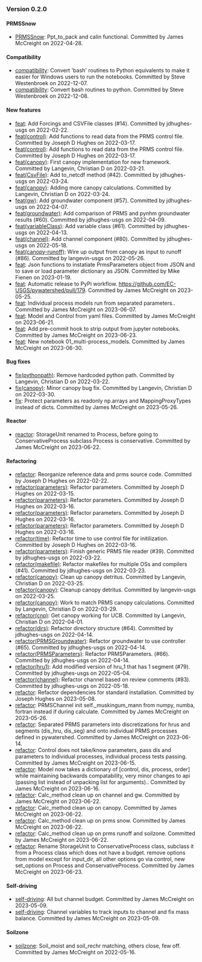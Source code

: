 ### Version 0.2.0

#### PRMSSnow

* [PRMSSnow](https://github.com/EC-USGS/pywatershed/commit/0cab6c4eeb1681006a141349359d797c0102d631): Ppt_to_pack and calin functional. Committed by James McCreight on 2022-04-28.

#### Compatibility

* [compatibility](https://github.com/EC-USGS/pywatershed/commit/e07ab484efd8d879d51a43f17cac990c226087e3): Convert 'bash' routines to Python equivalents to make it easier for Windows users to run the notebooks. Committed by Steve Westenbroek on 2022-12-07.
* [compatibility](https://github.com/EC-USGS/pywatershed/commit/849c17309d47d2a3b8349ab7a500db8ef806065c): Convert bash routines to python. Committed by Steve Westenbroek on 2022-12-08.

#### New features

* [feat](https://github.com/EC-USGS/pywatershed/commit/fc63c46e0e5ef34cc40a4c80cbb6799e499120af): Add Forcings and CSVFile classes (#14). Committed by jdhughes-usgs on 2022-02-22.
* [feat(control)](https://github.com/EC-USGS/pywatershed/commit/18b215c3d578912422f864bee26bddbca10261b6): Add functions to read data from the PRMS control file. Committed by Joseph D Hughes on 2022-03-17.
* [feat(control)](https://github.com/EC-USGS/pywatershed/commit/b60663b194eb535a02fc5d0322119d057ee96b6a): Add functions to read data from the PRMS control file. Committed by Joseph D Hughes on 2022-03-17.
* [feat(canopy)](https://github.com/EC-USGS/pywatershed/commit/f164e316f5bf85ffecead5c36223ae99d1572380): First canopy implementation for new framework. Committed by Langevin, Christian D on 2022-03-21.
* [feat(CsvFile)](https://github.com/EC-USGS/pywatershed/commit/39f394e6d2b8aa80fc1825bed52b971229dad05b): Add to_netcdf method (#42). Committed by jdhughes-usgs on 2022-03-24.
* [feat(canopy)](https://github.com/EC-USGS/pywatershed/commit/fee217e5ad4df1f2e65a75235af84d6d0432fc72): Adding more canopy calculations. Committed by Langevin, Christian D on 2022-03-24.
* [feat(gw)](https://github.com/EC-USGS/pywatershed/commit/f9226718ebb796fc79b8d5d873708058aa1097fb): Add groundwater component (#57). Committed by jdhughes-usgs on 2022-04-07.
* [feat(groundwater)](https://github.com/EC-USGS/pywatershed/commit/77813060571c2ab87928f85a47922fac96c3c98e): Add comparison of PRMS and pynhm groundwater results (#60). Committed by jdhughes-usgs on 2022-04-09.
* [feat(variableClass)](https://github.com/EC-USGS/pywatershed/commit/ab15b7d390c088491f28ceafc5fb3d5824ad6194): Add variable class (#61). Committed by jdhughes-usgs on 2022-04-13.
* [feat(channel)](https://github.com/EC-USGS/pywatershed/commit/9f0eb3ad16fb4650ad676785594d635286d69ca4): Add channel component (#80). Committed by jdhughes-usgs on 2022-05-18.
* [feat(canopy-runoff)](https://github.com/EC-USGS/pywatershed/commit/6a3b77ef5f30a933499e0b8fcfb3ba69eb243915): Wire up output from canopy as input to runoff (#86). Committed by langevin-usgs on 2022-05-26.
* [feat](https://github.com/EC-USGS/pywatershed/commit/ef3557957c509b6f33d97d6b226197f556dbd9f0): Json functions to instatiate PrmsParameters object from JSON and to save or load parameter dictionary as JSON. Committed by Mike Fienen on 2023-01-19.
* [feat](https://github.com/EC-USGS/pywatershed/commit/bf763b7ab21f9f0641155e111e1c081d5606f3c3): Automatic release to PyPi workflow. https://github.com/EC-USGS/pywatershed/pull/179. Committed by James McCreight on 2023-05-25.
* [feat](https://github.com/EC-USGS/pywatershed/commit/3b085e29db2ca8901a355187991e9d6df8084955): Individual process models run from separated parameters.. Committed by James McCreight on 2023-06-07.
* [feat](https://github.com/EC-USGS/pywatershed/commit/916ff976167ffb99dd1e7a45f2df8033b6233611): Model and Control from yaml files. Committed by James McCreight on 2023-06-21.
* [feat](https://github.com/EC-USGS/pywatershed/commit/998efbaf84320dda0f545bac3e8931ff211c5dee): Add pre-commit hook to strip output from jupyter notebooks. Committed by James McCreight on 2023-06-23.
* [feat](https://github.com/EC-USGS/pywatershed/commit/f53a5a96e934e6121bded7fe4a8bf452cd9e63d0): New notebook 01_multi-process_models. Committed by James McCreight on 2023-06-30.

#### Bug fixes

* [fix(pythonpath)](https://github.com/EC-USGS/pywatershed/commit/5dd3653b6ce5ed09a989a097a729339c20965e31): Remove hardcoded python path. Committed by Langevin, Christian D on 2022-03-22.
* [fix(canopy)](https://github.com/EC-USGS/pywatershed/commit/e3667fefc8b4395c88cfa83a9744a7f08e1f85e6): Minor canopy bug fix. Committed by Langevin, Christian D on 2022-03-30.
* [fix](https://github.com/EC-USGS/pywatershed/commit/9c92dabb9aeca2c0281bd9c6e3ac2742ff3e1526): Protect parameters as readonly np.arrays and MappingProxyTypes instead of dicts. Committed by James McCreight on 2023-05-26.

#### Reactor

* [reactor](https://github.com/EC-USGS/pywatershed/commit/c42808eb8f6e234f3999eb4fd0b777e77d008b2a): StorageUnit renamed to Process, before going to ConservativeProcess subclass Process is conservative. Committed by James McCreight on 2023-06-22.

#### Refactoring

* [refactor](https://github.com/EC-USGS/pywatershed/commit/f681e782b96920c17c73c52cb4579c82bce18f27): Reorganize reference data and prms source code. Committed by Joseph D Hughes on 2022-02-22.
* [refactor(parameters)](https://github.com/EC-USGS/pywatershed/commit/683d72c41ff8d6a522f375c309904913026da995): Refactor parameters. Committed by Joseph D Hughes on 2022-03-15.
* [refactor(parameters)](https://github.com/EC-USGS/pywatershed/commit/24830e4e94ad3464933d664730f2b5783db946e9): Refactor parameters. Committed by Joseph D Hughes on 2022-03-16.
* [refactor(parameters)](https://github.com/EC-USGS/pywatershed/commit/cee73d4d7d9de381a80e2060897a4fcc67587a59): Refactor parameters. Committed by Joseph D Hughes on 2022-03-16.
* [refactor(parameters)](https://github.com/EC-USGS/pywatershed/commit/0d94b3bd0edf93c65962780e4c24df5c5ac51168): Refactor parameters. Committed by Joseph D Hughes on 2022-03-16.
* [refactor(time)](https://github.com/EC-USGS/pywatershed/commit/61ded5473a87249e4cbe2d4bb8c303e70a37ebd7): Refactor time to use control file for initilization. Committed by Joseph D Hughes on 2022-03-16.
* [refactor(parameters)](https://github.com/EC-USGS/pywatershed/commit/ffec7288e8a9e48f79797cc8fef33bdce3ec9626): Finish generic PRMS file reader (#39). Committed by jdhughes-usgs on 2022-03-22.
* [refactor(makefile)](https://github.com/EC-USGS/pywatershed/commit/8bf2d32719b4c7991f5d1172c5d9d18b5e5f0de2): Refactor makefiles for multiple OSs and compilers (#41). Committed by jdhughes-usgs on 2022-03-23.
* [refactor(canopy)](https://github.com/EC-USGS/pywatershed/commit/f940cf09715bd9fd2edfbd925c108bae0ca8abae): Clean up canopy detritus. Committed by Langevin, Christian D on 2022-03-25.
* [refactor(canopy)](https://github.com/EC-USGS/pywatershed/commit/bf53d89497df7778cee71b1f64c175f7dc9f4919): Cleanup canopy detritus. Committed by langevin-usgs on 2022-03-25.
* [refactor(canopy)](https://github.com/EC-USGS/pywatershed/commit/c762673b4d1cadfeef0d1ac660e46c3ccc5e3c83): Work to match PRMS canopy calculations. Committed by Langevin, Christian D on 2022-03-29.
* [refactor(cnp)](https://github.com/EC-USGS/pywatershed/commit/7e813e869fb35fed453ed740943039b6a8aea65a): Get canopy working for UCB. Committed by Langevin, Christian D on 2022-04-01.
* [refactor(dirs)](https://github.com/EC-USGS/pywatershed/commit/611c8c68d6867fa5507705bb0b95aa425d259946): Refactor directory structure (#64). Committed by jdhughes-usgs on 2022-04-14.
* [refactor(PRMSGroundwater)](https://github.com/EC-USGS/pywatershed/commit/b195eeaf0949c4518b0af8d648c7c0e695ecbe43): Refactor groundwater to use controller (#65). Committed by jdhughes-usgs on 2022-04-14.
* [refactor(PRMSParameters)](https://github.com/EC-USGS/pywatershed/commit/de1d0d5ca5d27d9be13eb841c2480b8b87324fe3): Refactor PRMSParameters. (#66). Committed by jdhughes-usgs on 2022-04-14.
* [refactor(hru1)](https://github.com/EC-USGS/pywatershed/commit/4d443ed00ea4725003a54ca2405b38fc6afe38d8): Add modified version of hru_1 that has 1 segment (#79). Committed by jdhughes-usgs on 2022-05-04.
* [refactor(channel)](https://github.com/EC-USGS/pywatershed/commit/d424d07d327e4555b38288929a28347b8420d889): Refactor channel based on review comments (#83). Committed by jdhughes-usgs on 2022-05-18.
* [refactor](https://github.com/EC-USGS/pywatershed/commit/c82b98a528b33b6e81cf29a8234b6bf13c612e85): Refactor dependencies for standard installation. Committed by Joseph Hughes on 2023-05-08.
* [refactor](https://github.com/EC-USGS/pywatershed/commit/e01099277e8e42bd8a5b900eca3ad9170debf910): PRMSChannel init self._muskingum_mann from numpy, numba, fortran instead if during calculate. Committed by James McCreight on 2023-05-26.
* [refactor](https://github.com/EC-USGS/pywatershed/commit/c5a0ce10f3bf487d7cd508d7daac9494d92102ce): Separated PRMS parameters into discretizations for hrus and segments (dis_hru, dis_seg) and onto individual PRMS processes defined in pywatershed. Committed by James McCreight on 2023-06-14.
* [refactor](https://github.com/EC-USGS/pywatershed/commit/6be7331a8ec40835d7f0a4061c4b9cf5285b5e68): Control does not take/know parameters, pass dis and parameters to individual processes, individual process tests passing. Committed by James McCreight on 2023-06-15.
* [refactor](https://github.com/EC-USGS/pywatershed/commit/afbe91c296f3f78e211e7fa75e2c2dc81fd5375d): Model now takes a dictionary of [control, dis, process, order] while maintaining backwards compatability, very minor changes to api (passing list instead of unpacking list for arguments).. Committed by James McCreight on 2023-06-16.
* [refactor](https://github.com/EC-USGS/pywatershed/commit/cc44610c2d1c665336fe33074e4bd8d0908c2c0c): Calc_method clean up on channel and gw. Committed by James McCreight on 2023-06-22.
* [refactor](https://github.com/EC-USGS/pywatershed/commit/ff872fabfd406ddcf96653e7434034402c9e00ba): Calc_method clean up on canopy. Committed by James McCreight on 2023-06-22.
* [refactor](https://github.com/EC-USGS/pywatershed/commit/7310f2c7e8194bcfd5465f985dd411cebdd5b7f1): Calc_method clean up on prms snow. Committed by James McCreight on 2023-06-22.
* [refactor](https://github.com/EC-USGS/pywatershed/commit/cedd1e72f9a464e758e98698a514ea874dc63d15): Calc_method clean up on prms runoff and soilzone. Committed by James McCreight on 2023-06-22.
* [refactor](https://github.com/EC-USGS/pywatershed/commit/a78c75ab8fec90501dcb3a1d30fa63df48a23f63): Rename StorageUnit to ConservativeProcess class, subclass it from a Process class which does not have a budget. remove options from model except for input_dir, all other options go via control, new set_options on Process and ConservativeProcess. Committed by James McCreight on 2023-06-23.

#### Self-driving

* [self-driving](https://github.com/EC-USGS/pywatershed/commit/9848b905c85bdba11fc41f54f3e93ab3e65da01e): All but channel budget. Committed by James McCreight on 2023-05-09.
* [self-driving](https://github.com/EC-USGS/pywatershed/commit/33cdd89375640960ad7cd69796ddda16061b40fb): Channel variables to track inputs to channel and fix mass balance. Committed by James McCreight on 2023-05-09.

#### Soilzone

* [soilzone](https://github.com/EC-USGS/pywatershed/commit/25615a8fdf74af8f718bb10c3a68c34d80436386): Soil_moist and soil_rechr matching, others close, few off. Committed by James McCreight on 2022-05-16.

